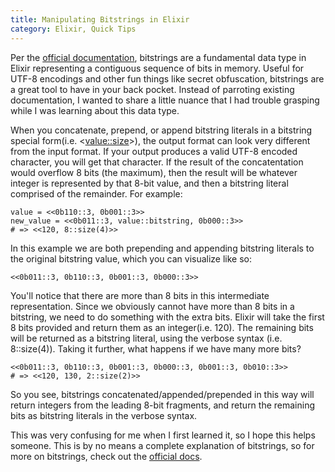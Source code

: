 ```yaml
---
title: Manipulating Bitstrings in Elixir
category: Elixir, Quick Tips
--- 
```


Per the [official documentation](https://elixir-lang.org/getting-started/binaries-strings-and-char-lists.html#bitstrings), bitstrings are a fundamental data type in Elixir representing a contiguous sequence of bits in memory. Useful for UTF-8 encodings and other fun things like secret obfuscation, bitstrings are a great tool to have in your back pocket. Instead of parroting existing documentation, I wanted to share a little nuance that I had trouble grasping while I was learning about this data type.

When you concatenate, prepend, or append bitstring literals in a bitstring special form(i.e. <<value::size>>), the output format can look very different from the input format. If your output produces a valid UTF-8 encoded character, you will get that character. If the result of the concatentation would overflow 8 bits (the maximum), then the result will be whatever integer is represented by that 8-bit value, and then a bitstring literal comprised of the remainder. For example:

```
value = <<0b110::3, 0b001::3>>
new_value = <<0b011::3, value::bitstring, 0b000::3>>
# => <<120, 8::size(4)>>
```

In this example we are both prepending and appending bitstring literals to the original bitstring value, which you can visualize like so:

```
<<0b011::3, 0b110::3, 0b001::3, 0b000::3>>
```

You'll notice that there are more than 8 bits in this intermediate representation. Since we obviously cannot have more than 8 bits in a bitstring, we need to do something with the extra bits. Elixir will take the first 8 bits provided and return them as an integer(i.e. 120). The remaining bits will be returned as a bitstring literal, using the verbose syntax (i.e. 8::size(4)). Taking it further, what happens if we have many more bits? 

```
<<0b011::3, 0b110::3, 0b001::3, 0b000::3, 0b001::3, 0b010::3>>
# => <<120, 130, 2::size(2)>>
```

So you see, bitstrings concatenated/appended/prepended in this way will return integers from the leading 8-bit fragments, and return the remaining bits as bitstring literals in the verbose syntax.

This was very confusing for me when I first learned it, so I hope this helps someone. This is by no means a complete explanation of bitstrings, so for more on bitstrings, check out the [official docs](https://elixir-lang.org/getting-started/binaries-strings-and-char-lists.html).